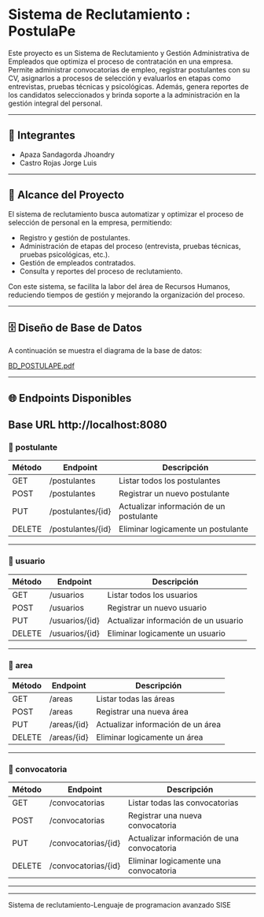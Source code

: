 # Sistema de Reclutamiento : PostulaPe
Este proyecto es un Sistema de Reclutamiento y Gestión Administrativa de Empleados que optimiza el proceso de contratación en una empresa. Permite administrar convocatorias de empleo, registrar postulantes con su CV, asignarlos a procesos de selección y evaluarlos en etapas como entrevistas, pruebas técnicas y psicológicas. Además, genera reportes de los candidatos seleccionados y brinda soporte a la administración en la gestión integral del personal.

---

## 👥 Integrantes

- Apaza Sandagorda Jhoandry
- Castro Rojas Jorge Luis
  
---

## 🎯 Alcance del Proyecto

El sistema de reclutamiento busca automatizar y optimizar el proceso de selección de personal en la empresa, permitiendo:  

- Registro y gestión de postulantes.  
- Administración de etapas del proceso (entrevista, pruebas técnicas, pruebas psicológicas, etc.).  
- Gestión de empleados contratados.  
- Consulta y reportes del proceso de reclutamiento.  

Con este sistema, se facilita la labor del área de Recursos Humanos, reduciendo tiempos de gestión y mejorando la organización del proceso.

---

## 🗄️ Diseño de Base de Datos

A continuación se muestra el diagrama de la base de datos:  

[BD_POSTULAPE.pdf](https://github.com/user-attachments/files/22323104/BD_POSTULAPE.pdf)

---



## 🌐 Endpoints Disponibles

## Base URL http://localhost:8080

### 📂 postulante

| Método | Endpoint               | Descripción                                   |
|--------|------------------------|-----------------------------------------------|
| GET    | /postulantes           | Listar todos los postulantes                  |
| POST   | /postulantes           | Registrar un nuevo postulante                 |
| PUT    | /postulantes/{id}      | Actualizar información de un postulante       |
| DELETE | /postulantes/{id}      | Eliminar logicamente un postulante            |

---

### 📂 usuario

| Método | Endpoint               | Descripción                                   |
|--------|------------------------|-----------------------------------------------|
| GET    | /usuarios              | Listar todos los usuarios                     |
| POST   | /usuarios              | Registrar un nuevo usuario                    |
| PUT    | /usuarios/{id}         | Actualizar información de un usuario          |
| DELETE | /usuarios/{id}         | Eliminar logicamente un usuario               |

---

### 📂 area

| Método | Endpoint               | Descripción                                   |
|--------|------------------------|-----------------------------------------------|
| GET    | /areas                 | Listar todas las áreas                        |
| POST   | /areas                 | Registrar una nueva área                      |
| PUT    | /areas/{id}            | Actualizar información de un área             |
| DELETE | /areas/{id}            | Eliminar logicamente un área                  |

---

### 📂 convocatoria

| Método | Endpoint               | Descripción                                   |
|--------|------------------------|-----------------------------------------------|
| GET    | /convocatorias         | Listar todas las convocatorias                |
| POST   | /convocatorias         | Registrar una nueva convocatoria              |
| PUT    | /convocatorias/{id}    | Actualizar información de una convocatoria    |
| DELETE | /convocatorias/{id}    | Eliminar logicamente una convocatoria         |

---


---

Sistema de reclutamiento-Lenguaje de programacion avanzado SISE
